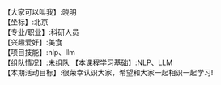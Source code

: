 【大家可以叫我】:晓明    
【坐标】:北京    
【专业/职业】:科研人员    
【兴趣爱好】:美食    
【项目技能】:nlp、llm    
【组队情况】:未组队
【本课程学习基础】:NLP、LLM    
【本期活动目标】:很荣幸认识大家，希望和大家一起相识一起学习!  
